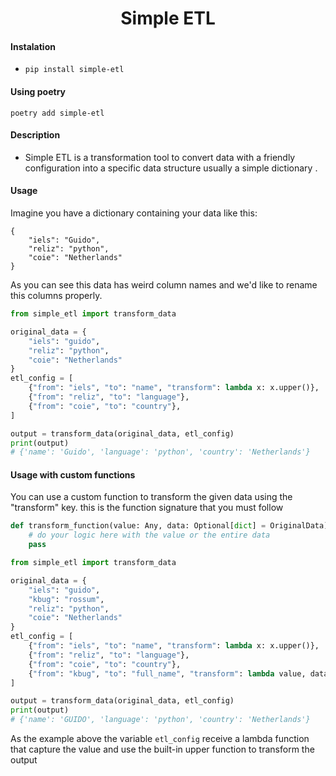 <div align="center">
    <h1>Simple ETL</h1>
</div>

#### Instalation

- `pip install simple-etl`

#### Using poetry

    poetry add simple-etl

#### Description

- Simple ETL is a transformation tool to convert data with a friendly configuration into a specific data structure usually a simple dictionary .

#### Usage

Imagine you have a dictionary containing your data like this:

```
{
    "iels": "Guido",
    "reliz": "python",
    "coie": "Netherlands"
}
```

As you can see this data has weird column names and we'd like to rename this columns properly.

```python
from simple_etl import transform_data

original_data = {
    "iels": "guido",
    "reliz": "python",
    "coie": "Netherlands"
}
etl_config = [
    {"from": "iels", "to": "name", "transform": lambda x: x.upper()},
    {"from": "reliz", "to": "language"},
    {"from": "coie", "to": "country"},
]

output = transform_data(original_data, etl_config)
print(output)
# {'name': 'Guido', 'language': 'python', 'country': 'Netherlands'}
```

#### Usage with custom functions

You can use a custom function to transform the given data using the "transform" key. this is the function signature that you must follow

```python
def transform_function(value: Any, data: Optional[dict] = OriginalData):
    # do your logic here with the value or the entire data
    pass
```

```python
from simple_etl import transform_data

original_data = {
    "iels": "guido",
    "kbug": "rossum",
    "reliz": "python",
    "coie": "Netherlands"
}
etl_config = [
    {"from": "iels", "to": "name", "transform": lambda x: x.upper()},
    {"from": "reliz", "to": "language"},
    {"from": "coie", "to": "country"},
    {"from": "kbug", "to": "full_name", "transform": lambda value, data: f"{data['iels']} {value}"}
]

output = transform_data(original_data, etl_config)
print(output)
# {'name': 'GUIDO', 'language': 'python', 'country': 'Netherlands'}
```

As the example above the variable `etl_config` receive a lambda function that capture the value and use the built-in upper function to transform the output

